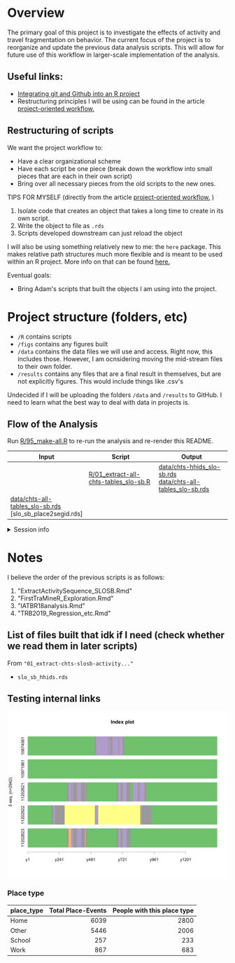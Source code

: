
<!-- README.md is generated from README.Rmd. Please edit that file -->
Overview
========

The primary goal of this project is to investigate the effects of activity and travel fragmentation on behavior. The current focus of the project is to reorganize and update the previous data analysis scripts. This will allow for future use of this workflow in larger-scale implementation of the analysis.

Useful links:
-------------

-   [Integrating git and Github into an R project](https://happygitwithr.com/)
-   Restructuring principles I will be using can be found in the article [project-oriented workflow.](https://www.tidyverse.org/articles/2017/12/workflow-vs-script/)

Restructuring of scripts
------------------------

We want the project workflow to:

-   Have a clear organizational scheme
-   Have each script be one piece (break down the workflow into small pieces that are each in their own script)
-   Bring over all necessary pieces from the old scripts to the new ones.

TIPS FOR MYSELF (directly from the article [project-oriented workflow.](https://www.tidyverse.org/articles/2017/12/workflow-vs-script/) )

1.  Isolate code that creates an object that takes a long time to create in its own script.
2.  Write the object to file as `.rds`
3.  Scripts developed downstream can just reload the object

I will also be using something relatively new to me: the `here` package. This makes relative path structures much more flexible and is meant to be used within an R project. More info on that can be found [here.](https://github.com/jennybc/here_here)

Eventual goals:

-   Bring Adam's scripts that built the objects I am using into the project.

Project structure (folders, etc)
================================

-   `/R` contains scripts
-   `/figs` contains any figures built
-   `/data` contains the data files we will use and access. Right now, this includes those. However, I am ocnsidering moving the mid-stream files to their own folder.
-   `/results` contains any files that are a final result in themselves, but are not explicitly figures. This would include things like .csv's

Undecided if I will be uploading the folders `/data` and `/results` to GitHub. I need to learn what the best way to deal with data in projects is.

Flow of the Analysis
--------------------

Run [R/95\_make-all.R](R/95_make-all.R) to re-run the analysis and re-render this README.

<table>
<colgroup>
<col width="28%" />
<col width="34%" />
<col width="36%" />
</colgroup>
<thead>
<tr class="header">
<th>Input</th>
<th>Script</th>
<th>Output</th>
</tr>
</thead>
<tbody>
<tr class="odd">
<td></td>
<td><a href="R/01_extract-all-chts-tables_slo-sb.R" class="uri">R/01_extract-all-chts-tables_slo-sb.R</a></td>
<td><a href="data/chts-hhids_slo-sb.rds" class="uri">data/chts-hhids_slo-sb.rds</a><br><a href="data/chts-all-tables_slo-sb.rds" class="uri">data/chts-all-tables_slo-sb.rds</a></td>
</tr>
<tr class="even">
<td><a href="data/chts-all-tables_slo-sb.rds" class="uri">data/chts-all-tables_slo-sb.rds</a><br>[slo_sb_place2segid.rds]</td>
<td></td>
<td></td>
</tr>
</tbody>
</table>

<details>

<summary>Session info</summary>

``` r
devtools::session_info()
#> - Session info ----------------------------------------------------------
#>  setting  value                       
#>  version  R version 3.5.1 (2018-07-02)
#>  os       Windows 10 x64              
#>  system   i386, mingw32               
#>  ui       RTerm                       
#>  language (EN)                        
#>  collate  English_United States.1252  
#>  ctype    English_United States.1252  
#>  tz       America/Los_Angeles         
#>  date     2019-01-29                  
#> 
#> - Packages --------------------------------------------------------------
#>  package     * version date       lib source        
#>  assertthat    0.2.0   2017-04-11 [1] CRAN (R 3.5.0)
#>  backports     1.1.2   2017-12-13 [1] CRAN (R 3.5.0)
#>  bindr         0.1.1   2018-03-13 [1] CRAN (R 3.5.0)
#>  bindrcpp      0.2.2   2018-03-29 [1] CRAN (R 3.5.0)
#>  broom         0.4.5   2018-07-03 [1] CRAN (R 3.5.1)
#>  callr         2.0.4   2018-05-15 [1] CRAN (R 3.5.0)
#>  cellranger    1.1.0   2016-07-27 [1] CRAN (R 3.5.0)
#>  cli           1.0.0   2017-11-05 [1] CRAN (R 3.5.0)
#>  colorspace    1.3-2   2016-12-14 [1] CRAN (R 3.5.0)
#>  crayon        1.3.4   2017-09-16 [1] CRAN (R 3.5.0)
#>  desc          1.2.0   2018-05-01 [1] CRAN (R 3.5.2)
#>  devtools      2.0.1   2018-10-26 [1] CRAN (R 3.5.2)
#>  digest        0.6.15  2018-01-28 [1] CRAN (R 3.5.0)
#>  dplyr       * 0.7.6   2018-06-29 [1] CRAN (R 3.5.1)
#>  evaluate      0.10.1  2017-06-24 [1] CRAN (R 3.5.0)
#>  forcats     * 0.3.0   2018-02-19 [1] CRAN (R 3.5.0)
#>  foreign       0.8-70  2017-11-28 [2] CRAN (R 3.5.1)
#>  fs            1.2.6   2018-08-23 [1] CRAN (R 3.5.2)
#>  ggplot2     * 3.0.0   2018-07-03 [1] CRAN (R 3.5.1)
#>  glue          1.2.0   2017-10-29 [1] CRAN (R 3.5.0)
#>  gtable        0.2.0   2016-02-26 [1] CRAN (R 3.5.0)
#>  haven         1.1.2   2018-06-27 [1] CRAN (R 3.5.1)
#>  hms           0.4.2   2018-03-10 [1] CRAN (R 3.5.0)
#>  htmltools     0.3.6   2017-04-28 [1] CRAN (R 3.5.0)
#>  httr          1.3.1   2017-08-20 [1] CRAN (R 3.5.0)
#>  jsonlite      1.5     2017-06-01 [1] CRAN (R 3.5.0)
#>  knitr         1.20    2018-02-20 [1] CRAN (R 3.5.0)
#>  lattice       0.20-35 2017-03-25 [2] CRAN (R 3.5.1)
#>  lazyeval      0.2.1   2017-10-29 [1] CRAN (R 3.5.0)
#>  lubridate     1.7.4   2018-04-11 [1] CRAN (R 3.5.0)
#>  magrittr      1.5     2014-11-22 [1] CRAN (R 3.5.0)
#>  memoise       1.1.0   2017-04-21 [1] CRAN (R 3.5.2)
#>  mnormt        1.5-5   2016-10-15 [1] CRAN (R 3.5.0)
#>  modelr        0.1.2   2018-05-11 [1] CRAN (R 3.5.0)
#>  munsell       0.5.0   2018-06-12 [1] CRAN (R 3.5.0)
#>  nlme          3.1-137 2018-04-07 [2] CRAN (R 3.5.1)
#>  pillar        1.2.3   2018-05-25 [1] CRAN (R 3.5.0)
#>  pkgbuild      1.0.2   2018-10-16 [1] CRAN (R 3.5.2)
#>  pkgconfig     2.0.1   2017-03-21 [1] CRAN (R 3.5.0)
#>  pkgload       1.0.2   2018-10-29 [1] CRAN (R 3.5.2)
#>  plyr          1.8.4   2016-06-08 [1] CRAN (R 3.5.0)
#>  prettyunits   1.0.2   2015-07-13 [1] CRAN (R 3.5.2)
#>  processx      3.1.0   2018-05-15 [1] CRAN (R 3.5.0)
#>  psych         1.8.4   2018-05-06 [1] CRAN (R 3.5.0)
#>  purrr       * 0.2.5   2018-05-29 [1] CRAN (R 3.5.0)
#>  R6            2.2.2   2017-06-17 [1] CRAN (R 3.5.0)
#>  Rcpp          0.12.17 2018-05-18 [1] CRAN (R 3.5.0)
#>  readr       * 1.1.1   2017-05-16 [1] CRAN (R 3.5.0)
#>  readxl        1.1.0   2018-04-20 [1] CRAN (R 3.5.0)
#>  remotes       2.0.2   2018-10-30 [1] CRAN (R 3.5.2)
#>  reshape2      1.4.3   2017-12-11 [1] CRAN (R 3.5.0)
#>  rlang         0.2.1   2018-05-30 [1] CRAN (R 3.5.0)
#>  rmarkdown     1.10    2018-06-11 [1] CRAN (R 3.5.0)
#>  rprojroot     1.3-2   2018-01-03 [1] CRAN (R 3.5.0)
#>  rstudioapi    0.7     2017-09-07 [1] CRAN (R 3.5.0)
#>  rvest         0.3.2   2016-06-17 [1] CRAN (R 3.5.0)
#>  scales        0.5.0   2017-08-24 [1] CRAN (R 3.5.0)
#>  sessioninfo   1.1.1   2018-11-05 [1] CRAN (R 3.5.2)
#>  stringi       1.1.7   2018-03-12 [1] CRAN (R 3.5.0)
#>  stringr     * 1.3.1   2018-05-10 [1] CRAN (R 3.5.0)
#>  testthat      2.0.0   2017-12-13 [1] CRAN (R 3.5.1)
#>  tibble      * 1.4.2   2018-01-22 [1] CRAN (R 3.5.0)
#>  tidyr       * 0.8.1   2018-05-18 [1] CRAN (R 3.5.0)
#>  tidyselect    0.2.4   2018-02-26 [1] CRAN (R 3.5.0)
#>  tidyverse   * 1.2.1   2017-11-14 [1] CRAN (R 3.5.1)
#>  usethis       1.4.0   2018-08-14 [1] CRAN (R 3.5.2)
#>  withr         2.1.2   2018-03-15 [1] CRAN (R 3.5.0)
#>  xml2          1.2.0   2018-01-24 [1] CRAN (R 3.5.0)
#>  yaml          2.1.19  2018-05-01 [1] CRAN (R 3.5.0)
#> 
#> [1] C:/Users/mcbri/Documents/R/win-library/3.5
#> [2] C:/Program Files/R/R-3.5.1/library
```

</details>

Notes
=====

I believe the order of the previous scripts is as follows:

1.  "ExtractActivitySequence\_SLOSB.Rmd"
2.  "FirstTraMineR\_Exploration.Rmd"
3.  "IATBR18analysis.Rmd"
4.  "TRB2019\_Regression\_etc.Rmd"

List of files built that idk if I need (check whether we read them in later scripts)
------------------------------------------------------------------------------------

From `"01_extract-chts-slosb-activity..."`

-   `slo_sb_hhids.rds`

Testing internal links
----------------------

![](figs/example_seqiplot.png)

### Place type

| place\_type |  Total Place-Events|  People with this place type|
|:------------|-------------------:|----------------------------:|
| Home        |                6039|                         2800|
| Other       |                5446|                         2006|
| School      |                 257|                          233|
| Work        |                 867|                          683|
